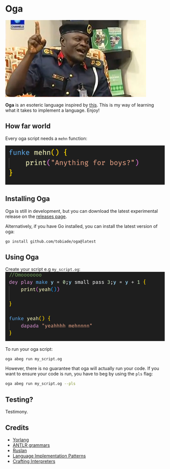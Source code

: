 # Oga
![oga at the top](docs/oga-at-the-top.png)

**Oga** is an esoteric language inspired by [this](https://youtu.be/h1xva9WC4G0?t=188). This is my way of learning what it takes to implement a language. Enjoy!

## How far world
Every oga script needs a `mehn` function:

![mehn function](docs/mehn-function.png)

## Installing Oga
Oga is still in development, but you can download the latest experimental release on the [releases page](https://github.com/tobiade/oga/releases).

Alternatively, if you have Go installed, you can install the latest version of oga:
```sh
go install github.com/tobiade/oga@latest
```

## Using Oga
Create your script e.g `my_script.og`:
![sample script](docs/ex1.png)

To run your oga script:
```sh
oga abeg run my_script.og
```
However, there is no guarantee that oga will actually run your code. If you want to ensure your code is run, you have to beg by using the `pls` flag:
```sh
oga abeg run my_script.og --pls
```

## Testing?
Testimony.

## Credits
* [Yorlang](https://github.com/anoniscoding/yorlang)
* [ANTLR grammars](https://github.com/antlr/grammars-v4)
* [Ruslan](https://ruslanspivak.com/lsbasi-part1/)
* [Language Implementation Patterns](https://pragprog.com/titles/tpdsl/language-implementation-patterns/)
* [Crafting Interpreters](https://craftinginterpreters.com/)